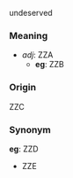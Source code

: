 undeserved
### Meaning
+ _adj_: ZZA
    + __eg__: ZZB

### Origin

ZZC

### Synonym

__eg__: ZZD

+ ZZE



